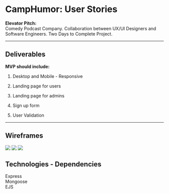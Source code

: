 # CampHumor: User Stories

**Elevator Pitch:** <br/>
Comedy Podcast Company. Collaboration between UX/UI Designers and Software Engineers. Two Days to Complete Project. 

---

## Deliverables

**MVP should include:**

1. Desktop and Mobile - Responsive

2. Landing page for users

3. Landing page for admins

4. Sign up form

5. User Validation

---

## Wireframes

<img src="./public.images/Wireframe.png">

<img src="./public.images/Wireframe2.png">

<img src="./public.images/color_palette.png">


## Technologies - Dependencies

Express <br/>
Mongoose <br/>
EJS <br/>